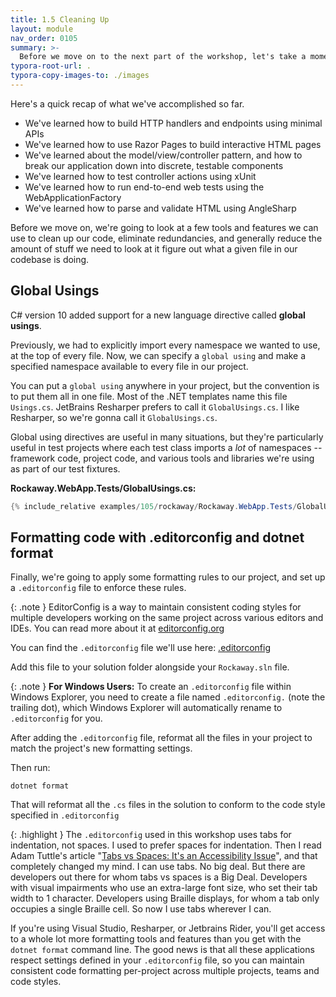 ```yaml
---
title: 1.5 Cleaning Up
layout: module
nav_order: 0105
summary: >-
  Before we move on to the next part of the workshop, let's take a moment to clean up our code, apply some formatting conventions, and generally make sure everything's nicely structured and organised before we go any further.
typora-root-url: .
typora-copy-images-to: ./images
---
```


Here's a quick recap of what we've accomplished so far.

* We've learned how to build HTTP handlers and endpoints using minimal APIs
* We've learned how to use Razor Pages to build interactive HTML pages
* We've learned about the model/view/controller pattern, and how to break our application down into discrete, testable components
* We've learned how to test controller actions using xUnit
* We've learned how to run end-to-end web tests using the WebApplicationFactory
* We've learned how to parse and validate HTML using AngleSharp

Before we move on, we're going to look at a few tools and features we can use to clean up our code, eliminate redundancies, and generally reduce the amount of stuff we need to look at it figure out what a given file in our codebase is doing.

## Global Usings

C# version 10 added support for a new language directive called **global usings**.

Previously, we had to explicitly import every namespace we wanted to use, at the top of every file. Now, we can specify a `global using` and make a specified namespace available to every file in our project.

You can put a `global using` anywhere in your project, but the convention is to put them all in one file. Most of the .NET templates name this file `Usings.cs`. JetBrains Resharper prefers to call it `GlobalUsings.cs`. I like Resharper, so we're gonna call it `GlobalUsings.cs`.

Global using directives are useful in many situations, but they're particularly useful in test projects where each test class imports a *lot* of namespaces -- framework code, project code, and various tools and libraries we're using as part of our test fixtures.

**Rockaway.WebApp.Tests/GlobalUsings.cs:**

```csharp
{% include_relative examples/105/rockaway/Rockaway.WebApp.Tests/GlobalUsings.cs %}
```

## Formatting code with .editorconfig and dotnet format

Finally, we're going to apply some formatting rules to our project, and set up a `.editorconfig` file to enforce these rules.

{: .note }
EditorConfig is a way to maintain consistent coding styles for multiple developers working on the same project across various editors and IDEs. You can read more about it at [editorconfig.org](https://editorconfig.org)

You can find the  `.editorconfig` file we'll use here: [.editorconfig](examples/105/rockaway/.editorconfig)

Add this file to your solution folder alongside your `Rockaway.sln` file. 

{: .note }
**For Windows Users:** To create an `.editorconfig` file within Windows Explorer, you need to create a file named `.editorconfig.` (note the trailing dot), which Windows Explorer will automatically rename to `.editorconfig` for you.

After adding the `.editorconfig` file, reformat all the files in your project to match the project's new formatting settings.

Then run:

```transcript
dotnet format
```

That will reformat all the `.cs` files in the solution to conform to the code style specified in `.editorconfig`

{: .highlight }
The `.editorconfig` used in this  workshop uses tabs for indentation, not spaces. I used to prefer spaces for indentation. Then I read Adam Tuttle's article  "[Tabs vs Spaces: It's an Accessibility Issue](https://adamtuttle.codes/blog/2021/tabs-vs-spaces-its-an-accessibility-issue/)", and that completely changed my mind. I can use tabs. No big deal. But there are developers out there for whom tabs vs spaces is a Big Deal. Developers with visual impairments who use an extra-large font size, who set their tab width to 1 character. Developers using Braille displays, for whom a tab only occupies a single Braille cell. So now I use tabs wherever I can.

If you're using Visual Studio, Resharper, or Jetbrains Rider, you'll get access to a whole lot more formatting tools and features than you get with the `dotnet format` command line. The good news is that all these applications respect settings defined in your `.editorconfig` file, so you can maintain consistent code formatting per-project across multiple projects, teams and code styles.










